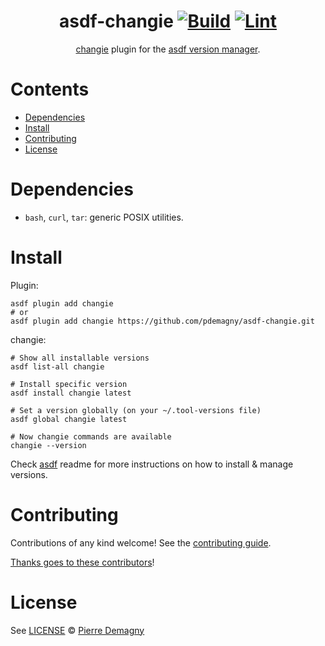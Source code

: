 <div align="center">

# asdf-changie [![Build](https://github.com/pdemagny/asdf-changie/actions/workflows/build.yml/badge.svg)](https://github.com/pdemagny/asdf-changie/actions/workflows/build.yml) [![Lint](https://github.com/pdemagny/asdf-changie/actions/workflows/lint.yml/badge.svg)](https://github.com/pdemagny/asdf-changie/actions/workflows/lint.yml)

[changie](https://changie.dev/guide/) plugin for the [asdf version manager](https://asdf-vm.com).

</div>

# Contents

- [Dependencies](#dependencies)
- [Install](#install)
- [Contributing](#contributing)
- [License](#license)

# Dependencies

- `bash`, `curl`, `tar`: generic POSIX utilities.

# Install

Plugin:

```shell
asdf plugin add changie
# or
asdf plugin add changie https://github.com/pdemagny/asdf-changie.git
```

changie:

```shell
# Show all installable versions
asdf list-all changie

# Install specific version
asdf install changie latest

# Set a version globally (on your ~/.tool-versions file)
asdf global changie latest

# Now changie commands are available
changie --version
```

Check [asdf](https://github.com/asdf-vm/asdf) readme for more instructions on how to
install & manage versions.

# Contributing

Contributions of any kind welcome! See the [contributing guide](contributing.md).

[Thanks goes to these contributors](https://github.com/pdemagny/asdf-changie/graphs/contributors)!

# License

See [LICENSE](LICENSE) © [Pierre Demagny](https://github.com/pdemagny/)

